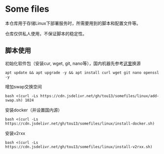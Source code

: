 # Some files

本仓库用于存储Linux下部署服务时，所需要用到的脚本和配置文件等。

仓库仅供私人使用，不保证脚本的稳定性。

## 脚本使用
初始化软件包（安装cur, wget, git, nano等），国内机器先参考[这里](https://mirror.nju.edu.cn/mirrorz-help/debian/?mirror=NJU)换源
```
apt update && apt upgrade -y && apt install curl wget git nano openssl -y
```
增加swap交换空间
```
bash <(curl -Ls https://cdn.jsdelivr.net/gh/tou13/somefiles/linux/add-swap.sh) 1024
```
安装docker（并设置国内源）
```
bash <(curl -Ls https://cdn.jsdelivr.net/gh/tou13/somefiles/linux/install-docker.sh)
```
安装v2rxx
```
bash <(curl -Ls https://cdn.jsdelivr.net/gh/tou13/somefiles/linux/install-v2rxx.sh)
```